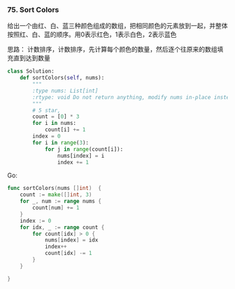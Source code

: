 ### 75. Sort Colors

给出一个由红、白、蓝三种颜色组成的数组，把相同颜色的元素放到一起，并整体按照红、白、蓝的顺序。用0表示红色，1表示白色，2表示蓝色


思路： 计数排序，计数排序，先计算每个颜色的数量，然后逐个往原来的数组填充直到达到数量

```python
class Solution:
    def sortColors(self, nums):
        """
        :type nums: List[int]
        :rtype: void Do not return anything, modify nums in-place instead.
        """
        # 5 star, 
        count = [0] * 3
        for i in nums:
            count[i] += 1
        index = 0
        for i in range(3):
            for j in range(count[i]):
                nums[index] = i
                index += 1
```

Go:

```go
func sortColors(nums []int)  {
	count := make([]int, 3)
	for _, num := range nums {
		count[num] += 1
	}
	index := 0
	for idx, _ := range count {
		for count[idx] > 0 {
			nums[index] = idx
			index++
			count[idx] -= 1
		}
	}

}
```